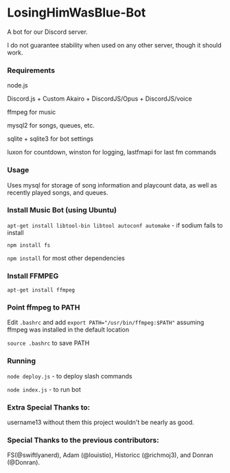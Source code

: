 # LosingHimWasBlue-Bot
A bot for our Discord server.

I do not guarantee stability when used on any other server, though it should work.

### Requirements
node.js

Discord.js + Custom Akairo + DiscordJS/Opus + DiscordJS/voice

ffmpeg for music

mysql2 for songs, queues, etc.

sqlite + sqlite3 for bot settings

luxon for countdown, winston for logging, lastfmapi for last fm commands

### Usage
Uses mysql for storage of song information and playcount data, as well as recently played songs, and queues.

### Install Music Bot (using Ubuntu)
`apt-get install libtool-bin libtool autoconf automake` - if sodium fails to install

`npm install fs`

`npm install` for most other dependencies

### Install FFMPEG

`apt-get install ffmpeg`

### Point ffmpeg to PATH
Edit `.bashrc` and add `export PATH="/usr/bin/ffmpeg:$PATH"` assuming ffmpeg was installed in the default location

`source .bashrc` to save PATH

### Running
`node deploy.js` - to deploy slash commands

`node index.js` - to run bot

### Extra Special Thanks to:
username13 without them this project wouldn't be nearly as good.

### Special Thanks to the previous contributors:
FS(@swiftlyanerd), Adam (@louistio), Historicc (@richmoj3), and Donran (@Donran).
